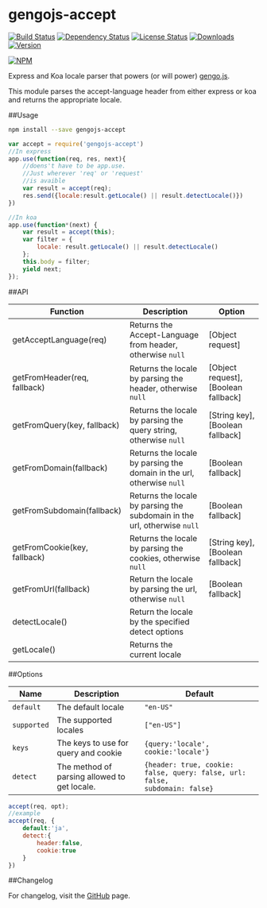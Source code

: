 # gengojs-accept

[![Build Status](https://travis-ci.org/iwatakeshi/gengojs-accept.svg?branch=master)](https://travis-ci.org/iwatakeshi/gengojs-accept)
[![Dependency Status](https://david-dm.org/iwatakeshi/gengojs-accept.png)](https://github.com/iwatakeshi/gengojs-accept/blob/master/package.json) 
[![License Status](http://img.shields.io/npm/l/gengojs-accept.svg)](https://github.com/iwatakeshi/gengojs-accept/blob/master/LICENSE) 
[![Downloads](http://img.shields.io/npm/dm/gengojs-accept.svg)]() [![Version](http://img.shields.io/npm/v/gengojs-accept.svg)]()

[![NPM](https://nodei.co/npm/gengojs-accept.png?downloads=true&downloadRank=true&stars=true)](https://nodei.co/npm/gengojs-accept/)

Express and Koa locale parser that powers (or will power) [gengo.js](https://github.com/iwatakeshi/gengojs).

This module parses the accept-language header from either express or koa and returns the appropriate locale.

##Usage

```bash
npm install --save gengojs-accept
```

```js
var accept = require('gengojs-accept')
//In express
app.use(function(req, res, next){
    //doens't have to be app.use.
    //Just wherever 'req' or 'request'
    //is avaible
    var result = accept(req);
    res.send({locale:result.getLocale() || result.detectLocale()})
})

//In koa
app.use(function*(next) {
    var result = accept(this);
    var filter = {
        locale: result.getLocale() || result.detectLocale()
    };
    this.body = filter;
    yield next;
});
```

##API

| Function | Description | Option
|---                |---                                     |--- |
|getAcceptLanguage(req)|Returns the Accept-Language from header, otherwise <code>null</code>  | [Object request]   |
|getFromHeader(req, fallback)|Returns the locale by parsing the header, otherwise <code>null</code>      | [Object request], [Boolean fallback]   |
|getFromQuery(key, fallback)|Returns the locale by parsing the query string, otherwise <code>null</code>| [String key],[Boolean fallback]|
|getFromDomain(fallback) |Returns the locale by parsing the domain in the url, otherwise <code>null</code>|[Boolean fallback]|
|getFromSubdomain(fallback)|Returns the locale by parsing the subdomain in the url, otherwise <code>null</code> |[Boolean fallback]|
|getFromCookie(key, fallback)|Returns the locale by parsing the cookies, otherwise <code>null</code> |[String key],[Boolean fallback]|
|getFromUrl(fallback)|Return the locale by parsing the url, otherwise <code>null</code>|[Boolean fallback]|
|detectLocale()|Return the locale by the specified detect options|    |
|getLocale()|Returns the current locale|    |

##Options

|Name  |Description | Default
|---|---|---|
|<code>default</code> | The default locale | <code>"en-US"</code>
|<code>supported</code>| The supported locales | <code>["en-US"]</code>
|<code>keys</code>| The keys to use for query and cookie | <code>{query:'locale', cookie:'locale'}</code>
|<code>detect</code>|The method of parsing allowed to get locale.| <code>{header: true, cookie: false, query: false, url: false, subdomain: false}</code>|

```js
accept(req, opt);
//example
accept(req, {
    default:'ja',
    detect:{
        header:false,
        cookie:true
    }
})
```

##Changelog

For changelog, visit the [GitHub](https://github.com/iwatakeshi/gengojs-accept/blob/master/CHANGELOG.md) page.